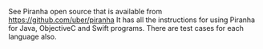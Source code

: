 See Piranha open source that is available from https://github.com/uber/piranha
It has all the instructions for using Piranha for Java, ObjectiveC and Swift programs. 
There are test cases for each language also. 
